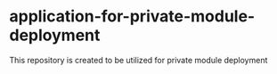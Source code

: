 # application-for-private-module-deployment
This repository is created to be utilized for private module deployment
